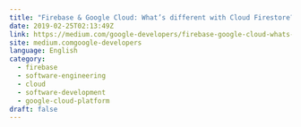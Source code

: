 ```yaml
---
title: "Firebase & Google Cloud: What’s different with Cloud Firestore?"
date: 2019-02-25T02:13:49Z
link: https://medium.com/google-developers/firebase-google-cloud-whats-different-with-cloud-firestore-40f1fc3e6d1e?source=rss----2e5ce7f173a5---4&utm_medium=RSS&utm_source=news.12bit.vn
site: medium.comgoogle-developers
language: English
category:
  - firebase
  - software-engineering
  - cloud
  - software-development
  - google-cloud-platform
draft: false
---
```


